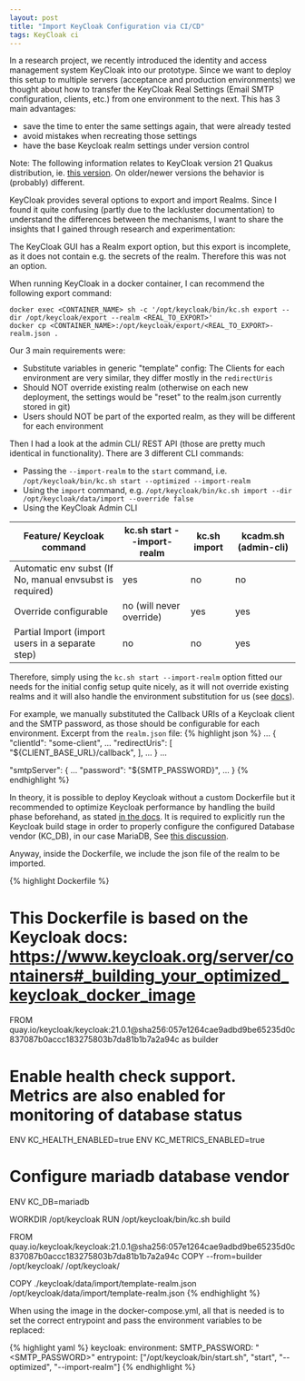 ```yaml
---
layout: post
title: "Import KeyCloak Configuration via CI/CD"
tags: KeyCloak ci
---
```


In a research project, we recently introduced the identity and access management system KeyCloak into our prototype. Since we want to deploy this setup to multiple servers (acceptance and production environments) we thought about how to transfer the KeyCloak Real Settings (Email SMTP configuration, clients, etc.) from one environment to the next. This has 3 main advantages:
 - save the time to enter the same settings again, that were already tested 
 - avoid mistakes when recreating those settings
 - have the base Keycloak realm settings under version control

 <!--more-->

Note: The following information relates to KeyCloak version 21 Quakus distribution, ie. [this version](https://quay.io/repository/keycloak/keycloak?tab=tags&tag=21.0).
On older/newer versions the behavior is (probably) different.

KeyCloak provides several options to export and import Realms. Since I found it quite confusing (partly due to the lackluster documentation) to understand the differences between the mechanisms, I want to share the insights that I gained through research and experimentation:

The KeyCloak GUI has a Realm export option, but this export is incomplete, as it does not contain e.g. the secrets of the realm. Therefore this was not an option.

When running KeyCloak in a docker container, I can recommend the following export command:
```shell
docker exec <CONTAINER_NAME> sh -c '/opt/keycloak/bin/kc.sh export --dir /opt/keycloak/export --realm <REAL_TO_EXPORT>'
docker cp <CONTAINER_NAME>:/opt/keycloak/export/<REAL_TO_EXPORT>-realm.json .
```

Our 3 main requirements were:
 - Substitute variables in generic "template" config: The Clients for each environment are  very similar, they differ mostly in the `redirectUris`
 - Should NOT override existing realm (otherwise on each new deployment, the settings would be "reset" to the realm.json currently stored in git)
 - Users should NOT be part of the exported realm, as they will be different for each environment


Then I had a look at the admin CLI/ REST API (those are pretty much identical in functionality). There are 3 different CLI commands:
 - Passing the `--import-realm` to the `start` command, i.e. `/opt/keycloak/bin/kc.sh start --optimized --import-realm`
 - Using the `import` command, e.g. `/opt/keycloak/bin/kc.sh import --dir /opt/keycloak/data/import --override false`
 - Using the KeyCloak Admin CLI

| Feature/ Keycloak command                                | kc.sh start --import-realm | kc.sh import | kcadm.sh (admin-cli) |
|----------------------------------------------------------|----------------------------|--------------|----------------------|
| Automatic env subst (If No, manual envsubst is required) | yes                        | no           | no                   |
| Override configurable                                    | no (will never override)   | yes          | yes                  |
| Partial Import (import users in a separate step)           | no                         | no           | yes                  |


Therefore, simply using the `kc.sh start --import-realm` option fitted our needs for the initial config setup quite nicely, as it will not override existing realms and it will also handle the environment substitution for us (see [docs](https://www.keycloak.org/server/importExport#_importing_a_realm_during_startup)).

For example, we manually substituted the Callback URIs of a Keycloak client and the SMTP password, as those should be configurable for each environment. Excerpt from the `realm.json` file:
{% highlight json %}
  ...
  {
    "clientId": "some-client",
    ...
    "redirectUris": [
        "${CLIENT_BASE_URL}/callback",
    ],
    ...
  }
  ...

  "smtpServer": {
    ...
    "password": "${SMTP_PASSWORD}",
    ...
  }
{% endhighlight %}

In theory, it is possible to deploy Keycloak without a custom Dockerfile but it recommended to optimize Keycloak performance by handling the build phase beforehand, as stated [in the docs](https://www.keycloak.org/server/configuration#_create_an_optimized_keycloak_build). It is required to explicitly run the Keycloak build stage in order to properly configure the configured Database vendor (KC_DB), in our case MariaDB, See [this discussion](https://groups.google.com/g/keycloak-user/c/wtCpDiFD70U).

Anyway, inside the Dockerfile, we include the json file of the realm to be imported.

{% highlight Dockerfile %}
# This Dockerfile is based on the Keycloak docs: https://www.keycloak.org/server/containers#_building_your_optimized_keycloak_docker_image
FROM quay.io/keycloak/keycloak:21.0.1@sha256:057e1264cae9adbd9be65235d0c837087b0accc183275803b7da81b1b7a2a94c as builder

# Enable health check support. Metrics are also enabled for monitoring of database status
ENV KC_HEALTH_ENABLED=true
ENV KC_METRICS_ENABLED=true

# Configure mariadb database vendor
ENV KC_DB=mariadb

WORKDIR /opt/keycloak
RUN /opt/keycloak/bin/kc.sh build

FROM quay.io/keycloak/keycloak:21.0.1@sha256:057e1264cae9adbd9be65235d0c837087b0accc183275803b7da81b1b7a2a94c
COPY --from=builder /opt/keycloak/ /opt/keycloak/

COPY ./keycloak/data/import/template-realm.json /opt/keycloak/data/import/template-realm.json
{% endhighlight %}

When using the image in the docker-compose.yml, all that is needed is to set the correct entrypoint and pass the environment variables to be replaced:

{% highlight yaml %}
    keycloak:
      environment:
        SMTP_PASSWORD: "<SMTP_PASSWORD>"
      entrypoint:
      ["/opt/keycloak/bin/start.sh", "start", "--optimized", "--import-realm"]
{% endhighlight %}
